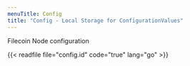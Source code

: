 ```yaml
---
menuTitle: Config
title: "Config - Local Storage for ConfigurationValues"
---
```


Filecoin Node configuration

{{< readfile file="config.id" code="true" lang="go" >}}
